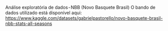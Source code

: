 Análise exploratória de dados - NBB (Novo Basquete Brasil)
O bando de dados utilizado está disponível aqui: https://www.kaggle.com/datasets/gabrielpastorello/novo-basquete-brasil-nbb-stats-all-seasons

